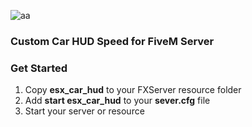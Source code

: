 ![aa]([https://myoctocat.com/assets/images/base-octocat.svg](https://prnt.sc/CJmexJqpPNqj))
### Custom Car HUD Speed for FiveM Server


### Get Started
1) Copy **esx_car_hud** to your FXServer resource folder
2) Add **start esx_car_hud** to your **sever.cfg** file
3) Start your server or resource

